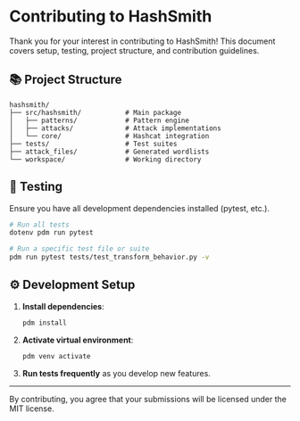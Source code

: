 # Contributing to HashSmith

Thank you for your interest in contributing to HashSmith! This document covers setup, testing, project structure, and contribution guidelines.

## 📚 Project Structure

```
hashsmith/
├── src/hashsmith/           # Main package
│   ├── patterns/            # Pattern engine
│   ├── attacks/             # Attack implementations
│   └── core/                # Hashcat integration
├── tests/                   # Test suites
├── attack_files/            # Generated wordlists
└── workspace/               # Working directory
```

## 🧪 Testing

Ensure you have all development dependencies installed (pytest, etc.).

```bash
# Run all tests
dotenv pdm run pytest

# Run a specific test file or suite
pdm run pytest tests/test_transform_behavior.py -v
```

## ⚙️ Development Setup

1. **Install dependencies**:
   ```bash
   pdm install
   ```
2. **Activate virtual environment**:
   ```bash
   pdm venv activate
   ```
3. **Run tests frequently** as you develop new features.

---

By contributing, you agree that your submissions will be licensed under the MIT license. 